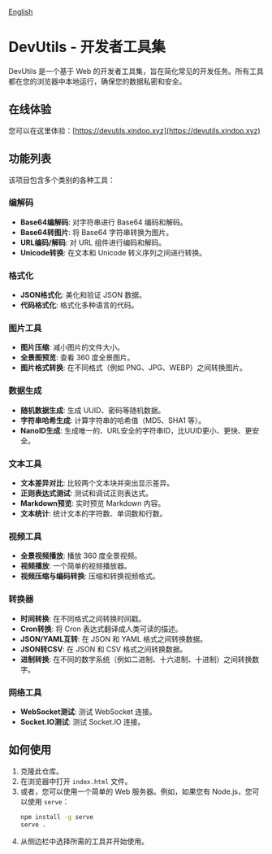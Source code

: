 [English](README.en.md)

# DevUtils - 开发者工具集

DevUtils 是一个基于 Web 的开发者工具集，旨在简化常见的开发任务。所有工具都在您的浏览器中本地运行，确保您的数据私密和安全。

## 在线体验

您可以在这里体验：[https://devutils.xindoo.xyz](https://devutils.xindoo.xyz)

## 功能列表

该项目包含多个类别的各种工具：

### 编解码
- **Base64编解码**: 对字符串进行 Base64 编码和解码。
- **Base64转图片**: 将 Base64 字符串转换为图片。
- **URL编码/解码**: 对 URL 组件进行编码和解码。
- **Unicode转换**: 在文本和 Unicode 转义序列之间进行转换。

### 格式化
- **JSON格式化**: 美化和验证 JSON 数据。
- **代码格式化**: 格式化多种语言的代码。

### 图片工具
- **图片压缩**: 减小图片的文​​件大小。
- **全景图预览**: 查看 360 度全景图片。
- **图片格式转换**: 在不同格式（例如 PNG、JPG、WEBP）之间转换图片。

### 数据生成
- **随机数据生成**: 生成 UUID、密码等随机数据。
- **字符串哈希生成**: 计算字符串的哈希值（MD5、SHA1 等）。
- **NanoID生成**: 生成唯一的、URL安全的字符串ID，比UUID更小、更快、更安全。

### 文本工具
- **文本差异对比**: 比较两个文本块并突出显示差异。
- **正则表达式测试**: 测试和调试正则表达式。
- **Markdown预览**: 实时预览 Markdown 内容。
- **文本统计**: 统计文本的字符数、单词数和行数。

### 视频工具
- **全景视频播放**: 播放 360 度全景视频。
- **视频播放**: 一个简单的视频播放器。
- **视频压缩与编码转换**: 压缩和转换视频格式。

### 转换器
- **时间转换**: 在不同格式之间转换时间戳。
- **Cron转换**: 将 Cron 表达式翻译成人类可读的描述。
- **JSON/YAML互转**: 在 JSON 和 YAML 格式之间转换数据。
- **JSON转CSV**: 在 JSON 和 CSV 格式之间转换数据。
- **进制转换**: 在不同的数字系统（例如二进制、十六进制、十进制）之间转换数字。

### 网络工具
- **WebSocket测试**: 测试 WebSocket 连接。
- **Socket.IO测试**: 测试 Socket.IO 连接。

## 如何使用

1.  克隆此仓库。
2.  在浏览器中打开 `index.html` 文件。
3.  或者，您可以使用一个简单的 Web 服务器。例如，如果您有 Node.js，您可以使用 `serve`：
    ```bash
    npm install -g serve
    serve .
    ```
4.  从侧边栏中选择所需的工具并开始使用。